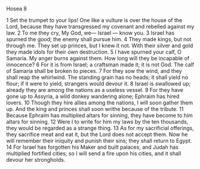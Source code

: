 Hosea 8

1	Set the trumpet to your lips! One like a vulture is over the house of the Lord, because they have transgressed my covenant and rebelled against my law.
2	To me they cry, My God, we— Israel — know you.
3	Israel has spurned the good; the enemy shall pursue him.
4	They made kings, but not through me. They set up princes, but I knew it not. With their silver and gold they made idols for their own destruction.
5	I have spurned your calf, O Samaria. My anger burns against them. How long will they be incapable of innocence?
6	For it is from Israel; a craftsman made it; it is not God. The calf of Samaria shall be broken to pieces.
7	For they sow the wind, and they shall reap the whirlwind. The standing grain has no heads; it shall yield no flour; if it were to yield, strangers would devour it.
8	Israel is swallowed up; already they are among the nations as a useless vessel.
9	For they have gone up to Assyria, a wild donkey wandering alone; Ephraim has hired lovers.
10	Though they hire allies among the nations, I will soon gather them up. And the king and princes shall soon writhe because of the tribute.
11	Because Ephraim has multiplied altars for sinning, they have become to him altars for sinning.
12	Were I to write for him my laws by the ten thousands, they would be regarded as a strange thing.
13	As for my sacrificial offerings, they sacrifice meat and eat it, but the Lord does not accept them. Now he will remember their iniquity and punish their sins; they shall return to Egypt.
14	For Israel has forgotten his Maker and built palaces, and Judah has multiplied fortified cities; so I will send a fire upon his cities, and it shall devour her strongholds.

